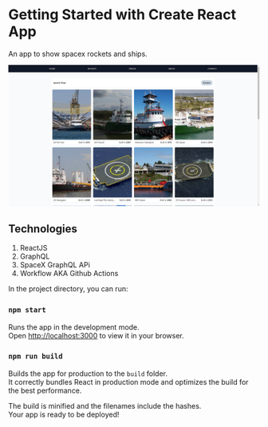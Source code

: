 # Getting Started with Create React App

An app to show spacex rockets and ships.

![alt text](./public/screenshots/pp.png)

## Technologies
1. ReactJS
2. GraphQL 
3. SpaceX GraphQL APi
4. Workflow AKA Github Actions

In the project directory, you can run:

### `npm start`

Runs the app in the development mode.\
Open [http://localhost:3000](http://localhost:3000) to view it in your browser.

### `npm run build`

Builds the app for production to the `build` folder.\
It correctly bundles React in production mode and optimizes the build for the best performance.

The build is minified and the filenames include the hashes.\
Your app is ready to be deployed!
